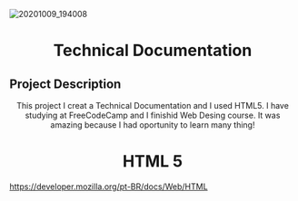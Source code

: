 ![20201009_194008](https://user-images.githubusercontent.com/62259770/95659081-145f7e80-0af5-11eb-89f1-7d5550be9b78.png)

<h1 align="center">Technical Documentation</h1>


## Project Description
<p align="center">
This project I creat a Technical Documentation and I used HTML5. I have studying at FreeCodeCamp and I finishid Web Desing course. It was amazing because I had oportunity to learn many thing!
</p>


<h1 align="center">HTML 5</h1>

https://developer.mozilla.org/pt-BR/docs/Web/HTML
